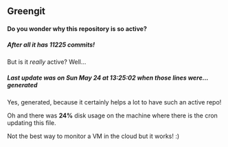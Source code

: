 ## Greengit

#### Do you wonder why this repository is so active?

##### After all it has 11225 commits!

But is it *really* active? Well...

##### Last update was on Sun May 24 at 13:25:02 when those lines were... generated

Yes, generated, because it certainly helps a lot to have such an active repo!

Oh and there was **24%** disk usage on the machine
where there is the cron updating this file.

Not the best way to monitor a VM in the cloud but it works! :)
